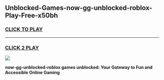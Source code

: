 
## Unblocked-Games-now-gg-unblocked-roblox-Play-Free-x50bh
<h3>
<a href="https://premium76.site?title=now-gg-unblocked-roblox&ref=20M">CLICK TO PLAY</a></h3>
<hr>

<h3>
<a href="https://premium76.site?title=now-gg-unblocked-roblox&ref=20M">CLICK 2 PLAY</a>
  
</h3>

<a href="https://premium76.site?title=now-gg-unblocked-roblox&ref=19M"><img src="https://clearcache.store/games.png"></a>


**now-gg-unblocked-roblox games unblocked: Your Gateway to Fun and Accessible Online Gaming**
